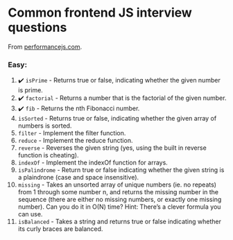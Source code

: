 # Common frontend JS interview questions 

From [performancejs.com](https://performancejs.com/post/hde6d32/The-Best-Frontend-JavaScript-Interview-Questions-(Written-by-a-Frontend-Engineer)).

### Easy:
1. :heavy_check_mark: `isPrime` - Returns true or false, indicating whether the given number is prime.
2. :heavy_check_mark: `factorial` - Returns a number that is the factorial of the given number.
3. :heavy_check_mark: `fib` - Returns the nth Fibonacci number. 
4. `isSorted` - Returns true or false, indicating whether the given array of numbers is sorted. 
5. `filter` - Implement the filter function.
6. `reduce` - Implement the reduce function.
7. `reverse` - Reverses the given string (yes, using the built in reverse function is cheating).
8. `indexOf` - Implement the indexOf function for arrays.
9. `isPalindrome` - Return true or false indicating whether the given string is a plaindrone (case and space insensitive).
10. `missing` - Takes an unsorted array of unique numbers (ie. no repeats) from 1 through some number n, and returns the missing number in the sequence (there are either no missing numbers, or exactly one missing number). Can you do it in O(N) time? Hint: There’s a clever formula you can use.
11. `isBalanced` - Takes a string and returns true or false indicating whether its curly braces are balanced.

